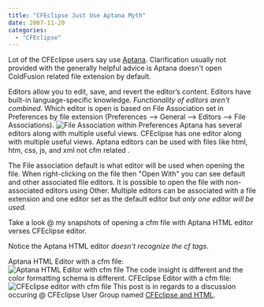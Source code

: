 ```yaml
---
title: "CFEclipse Just Use Aptana Myth"
date: 2007-11-20
categories: 
  - "CFEclipse"
---
```


Lot of the CFEclipse users say use [Aptana](http://aptana.com/). Clarification usually not provided with the generally helpful advice is Aptana doesn't open ColdFusion related file extension by default.  
  
Editors allow you to edit, save, and revert the editor’s content. Editors have built-in language-specific knowledge. _Functionality of editors aren't combined._ Which editor is open is based on File Association set in Preferences by file extension (Preferences --> General --> Editors --> File Associations). ![File Association within Preferences](images/fileassociations.jpg) Aptana has several editors along with multiple useful views. CFEclipse has one editor along with multiple useful views. Aptana editors can be used with files like html, htm, css, js, and xml not cfm related .  
  
The File association default is what editor will be used when opening the file. When right-clicking on the file then "Open With" you can see default and other associated file editors. It is possible to open the file with non-associated editors using Other. Multiple editors can be associated with a file extension and one editor set as the default editor but _only one editor will be used._

Take a look @ my snapshots of opening a cfm file with Aptana HTML editor verses CFEclipse editor.  
  
Notice the Aptana HTML editor _doesn't recognize the cf tags_.

Aptana HTML Editor with a cfm file:  
![Aptana HTML Editor with cfm file](images/aptanaHTML.jpg) The code insight is different and the color formatting schema is different. CFEclipse Editor with a cfm file:  
![CFEclipse editor with cfm file](images/cfeclipse.jpg) This post is in regards to a discussion occuring @ CFEclipse User Group named [CFEclipse and HTML](http://groups.google.com/group/cfeclipse-users/browse_thread/thread/2b756673f546f7fe).
